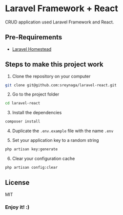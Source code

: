 # Laravel Framework + React
CRUD application used Laravel Framework and React.

## Pre-Requirements

- [Laravel Homestead](https://laravel.com/docs/5.4/homestead)

## Steps to make this project work

1. Clone the repository on your computer
```sh
git clone git@github.com:sreynaga/laravel-react.git
```

2. Go to the project folder
```sh
cd laravel-react
```

3. Install the dependencies
```sh
composer install
```

4. Duplicate the `.env.example` file with the name `.env`

5. Set your application key to a random string
```sh
php artisan key:generate
```

6. Clear your configuration cache
```sh
php artisan config:clear
```

## License
MIT


### Enjoy it! :)
